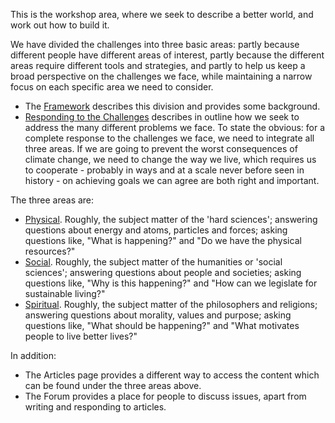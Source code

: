 This is the workshop area, where we seek to describe a better world, and work out how to build it.

We have divided the challenges into three basic areas: partly because different people have 
different areas of interest, partly because the different areas require different tools and 
strategies, and partly to help us keep a broad perspective on the challenges we face, while 
maintaining a narrow focus on each specific area we need to consider.

-    The [Framework](../../ref/page.htm?p=14) describes this division and provides some background.
-    [Responding to the Challenges](../../ref/page.htm?p=15) describes in outline how we seek to address the many different problems we face.  To state the obvious: for a complete response to the challenges we face, we need to integrate all three areas.  If we are going to prevent the worst consequences of climate change, we need to change the way we live, which requires us to cooperate - probably in ways and at a scale never before seen in history - on achieving goals we can agree are both right and important.

The three areas are: 

-    [Physical](../../ref/page.htm?p=16).  Roughly, the subject matter of the 'hard sciences'; answering questions about energy and atoms, particles and forces; asking questions like, "What is happening?" and "Do we have the physical resources?"
-    [Social](../../ref/page.htm?p=17).  Roughly, the subject matter of the humanities or 'social sciences'; answering questions about people and societies; asking questions like, "Why is this happening?" and "How can we legislate for sustainable living?"
-    [Spiritual](../../ref/page.htm?p=18).  Roughly, the subject matter of the philosophers and religions; answering questions about morality, values and purpose; asking questions like, "What should be happening?" and "What motivates people to live better lives?"

In addition:

-    The Articles page provides a different way to access the content which can be found under the three areas above.
-    The Forum provides a place for people to discuss issues, apart from writing and responding to articles.
